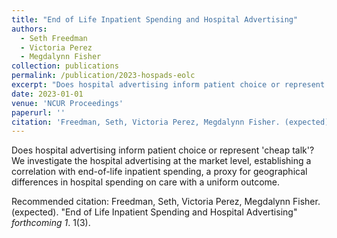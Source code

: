 ```yaml
---
title: "End of Life Inpatient Spending and Hospital Advertising"
authors:
  - Seth Freedman
  - Victoria Perez
  - Megdalynn Fisher
collection: publications
permalink: /publication/2023-hospads-eolc
excerpt: "Does hospital advertising inform patient choice or represent 'cheap talk'? We investigate the hospital advertising at the market level, establishing a correlation with end-of-life inpatient spending, a proxy for geographical differences in hospital spending on care with a uniform outcome."
date: 2023-01-01
venue: 'NCUR Proceedings'
paperurl: ''
citation: 'Freedman, Seth, Victoria Perez, Megdalynn Fisher. (expected). &quot;End of Life Inpatient Spending and Hospital Advertising&quot; <i>forthcoming 1</i>. 1(3).'
---
```

Does hospital advertising inform patient choice or represent 'cheap talk'? We investigate the hospital advertising at the market level, establishing a correlation with end-of-life inpatient spending, a proxy for geographical differences in hospital spending on care with a uniform outcome.

<!--- [Download paper here](http://academicpages.github.io/files/paper1.pdf) --->

Recommended citation: Freedman, Seth, Victoria Perez, Megdalynn Fisher. (expected). &quot;End of Life Inpatient Spending and Hospital Advertising&quot; <i>forthcoming 1</i>. 1(3).
